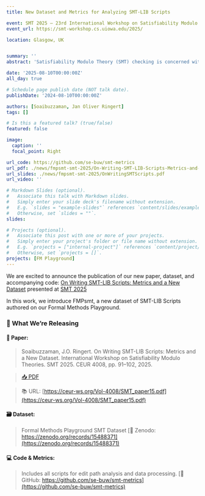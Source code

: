 ```yaml
---
title: New Dataset and Metrics for Analyzing SMT-LIB Scripts

event: SMT 2025 – 23rd International Workshop on Satisfiability Modulo Theories
event_url: https://smt-workshop.cs.uiowa.edu/2025/

location: Glasgow, UK


summary: ''
abstract: 'Satisfiability Modulo Theory (SMT) checking is concerned with checking the satisfiability of first-order formulas with respect to some background theories. The SMT-LIB format is a standardized language for scripts expressing SMT problems.<br>Popular datasets of SMT-LIB scripts have been collected for benchmarking SMT solvers. Rather than focusing on evaluating SMT solvers, our work focuses on exploring how novice users write SMT-LIB scripts. We present a dataset of SMT-LIB scripts with fine-grained editing paths. The dataset consists of 2,415 editing paths with a total of 18,133 SMT-LIB scripts. All scripts were collected from a web-based interface for the Z3 SMT solver in educational settings.<br>We analyze the dataset in terms of sizes of scripts, errors users make, similarities of consecutive scripts, editing distances, and edit steps required to fix errors. We make the dataset and the code for computing our metrics available for future research on language design, tool support, and teaching materials.'

date: '2025-08-10T00:00:00Z'
all_day: true

# Schedule page publish date (NOT talk date).
publishDate: '2024-08-10T00:00:00Z'

authors: [Soaibuzzaman, Jan Oliver Ringert]
tags: []

# Is this a featured talk? (true/false)
featured: false

image:
  caption: ''
  focal_point: Right

url_code: https://github.com/se-buw/smt-metrics
url_pdf: ./news/fmpsmt-smt-2025/On-Writing-SMT-LIB-Scripts-Metrics-and-a-New-Dataset-SMT25.pdf
url_slides: ./news/fmpsmt-smt-2025/OnWritingSMTScripts.pdf
url_video: ''

# Markdown Slides (optional).
#   Associate this talk with Markdown slides.
#   Simply enter your slide deck's filename without extension.
#   E.g. `slides = "example-slides"` references `content/slides/example-slides.md`.
#   Otherwise, set `slides = ""`.
slides:

# Projects (optional).
#   Associate this post with one or more of your projects.
#   Simply enter your project's folder or file name without extension.
#   E.g. `projects = ["internal-project"]` references `content/project/deep-learning/index.md`.
#   Otherwise, set `projects = []`.
projects: [FM Playground]
---
```


We are excited to announce the publication of our new paper, dataset, and accompanying code: [On Writing SMT-LIB Scripts: Metrics and a New Dataset](./news/fmpsmt-smt-2025/On-Writing-SMT-LIB-Scripts-Metrics-and-a-New-Dataset-SMT25.pdf) presented at [SMT 2025](https://smt-workshop.cs.uiowa.edu/2025/)

In this work, we introduce FMPsmt, a new dataset of SMT-LIB Scripts authored on our Formal Methods Playground. 


### 📁 What We’re Releasing

#### **📄 Paper:**

> Soaibuzzaman, J.O. Ringert. On Writing SMT-LIB Scripts: Metrics and a New Dataset. International Workshop on Satisfiability Modulo Theories. SMT 2025. CEUR 4008, pp. 91–102, 2025.

> [📥 PDF](./On-Writing-SMT-LIB-Scripts-Metrics-and-a-New-Dataset-SMT25.pdf)

> 📚 URL: [https://ceur-ws.org/Vol-4008/SMT_paper15.pdf](https://ceur-ws.org/Vol-4008/SMT_paper15.pdf)


#### **🗃️ Dataset:**

> Formal Methods Playground SMT Dataset
> [🔗 Zenodo: https://zenodo.org/records/15488371](https://zenodo.org/records/15488371)

#### **💻 Code & Metrics:**

> Includes all scripts for edit path analysis and data processing.
> [🔗 GitHub: https://github.com/se-buw/smt-metrics](https://github.com/se-buw/smt-metrics)
